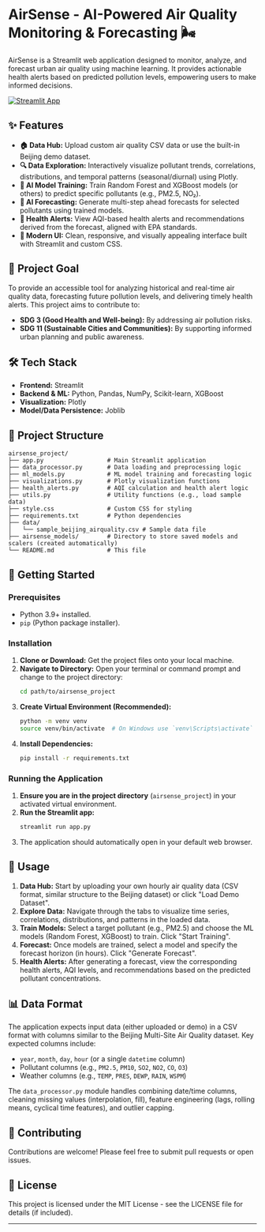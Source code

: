 # AirSense - AI-Powered Air Quality Monitoring & Forecasting 🌬️

AirSense is a Streamlit web application designed to monitor, analyze, and forecast urban air quality using machine learning. It provides actionable health alerts based on predicted pollution levels, empowering users to make informed decisions.


[![Streamlit App](https://static.streamlit.io/badges/streamlit_badge_black_white.svg)](https://your-streamlit-app-url.com) <!-- Replace with actual deployment URL if available -->

## ✨ Features

*   **🏠 Data Hub:** Upload custom air quality CSV data or use the built-in Beijing demo dataset.
*   **🔍 Data Exploration:** Interactively visualize pollutant trends, correlations, distributions, and temporal patterns (seasonal/diurnal) using Plotly.
*   **🤖 AI Model Training:** Train Random Forest and XGBoost models (or others) to predict specific pollutants (e.g., PM2.5, NO₂).
*   **🔮 AI Forecasting:** Generate multi-step ahead forecasts for selected pollutants using trained models.
*   **🚨 Health Alerts:** View AQI-based health alerts and recommendations derived from the forecast, aligned with EPA standards.
*   **🎨 Modern UI:** Clean, responsive, and visually appealing interface built with Streamlit and custom CSS.

## 🎯 Project Goal

To provide an accessible tool for analyzing historical and real-time air quality data, forecasting future pollution levels, and delivering timely health alerts. This project aims to contribute to:

*   **SDG 3 (Good Health and Well-being):** By addressing air pollution risks.
*   **SDG 11 (Sustainable Cities and Communities):** By supporting informed urban planning and public awareness.

## 🛠️ Tech Stack

*   **Frontend:** Streamlit
*   **Backend & ML:** Python, Pandas, NumPy, Scikit-learn, XGBoost
*   **Visualization:** Plotly
*   **Model/Data Persistence:** Joblib

## 📁 Project Structure

```
airsense_project/
├── app.py                  # Main Streamlit application
├── data_processor.py       # Data loading and preprocessing logic
├── ml_models.py            # ML model training and forecasting logic
├── visualizations.py       # Plotly visualization functions
├── health_alerts.py        # AQI calculation and health alert logic
├── utils.py                # Utility functions (e.g., load sample data)
├── style.css               # Custom CSS for styling
├── requirements.txt        # Python dependencies
├── data/
│   └── sample_beijing_airquality.csv # Sample data file
├── airsense_models/        # Directory to store saved models and scalers (created automatically)
└── README.md               # This file
```

## 🚀 Getting Started

### Prerequisites

*   Python 3.9+ installed.
*   `pip` (Python package installer).

### Installation

1.  **Clone or Download:** Get the project files onto your local machine.
2.  **Navigate to Directory:** Open your terminal or command prompt and change to the project directory:
    ```bash
    cd path/to/airsense_project
    ```
3.  **Create Virtual Environment (Recommended):**
    ```bash
    python -m venv venv
    source venv/bin/activate  # On Windows use `venv\Scripts\activate`
    ```
4.  **Install Dependencies:**
    ```bash
    pip install -r requirements.txt
    ```

### Running the Application

1.  **Ensure you are in the project directory** (`airsense_project`) in your activated virtual environment.
2.  **Run the Streamlit app:**
    ```bash
    streamlit run app.py
    ```
3.  The application should automatically open in your default web browser.

## 📖 Usage

1.  **Data Hub:** Start by uploading your own hourly air quality data (CSV format, similar structure to the Beijing dataset) or click "Load Demo Dataset".
2.  **Explore Data:** Navigate through the tabs to visualize time series, correlations, distributions, and patterns in the loaded data.
3.  **Train Models:** Select a target pollutant (e.g., PM2.5) and choose the ML models (Random Forest, XGBoost) to train. Click "Start Training".
4.  **Forecast:** Once models are trained, select a model and specify the forecast horizon (in hours). Click "Generate Forecast".
5.  **Health Alerts:** After generating a forecast, view the corresponding health alerts, AQI levels, and recommendations based on the predicted pollutant concentrations.

## 📊 Data Format

The application expects input data (either uploaded or demo) in a CSV format with columns similar to the Beijing Multi-Site Air Quality dataset. Key expected columns include:

*   `year`, `month`, `day`, `hour` (or a single `datetime` column)
*   Pollutant columns (e.g., `PM2.5`, `PM10`, `SO2`, `NO2`, `CO`, `O3`)
*   Weather columns (e.g., `TEMP`, `PRES`, `DEWP`, `RAIN`, `WSPM`)

The `data_processor.py` module handles combining date/time columns, cleaning missing values (interpolation, fill), feature engineering (lags, rolling means, cyclical time features), and outlier capping.

## 🤝 Contributing

Contributions are welcome! Please feel free to submit pull requests or open issues.

## 📄 License

This project is licensed under the MIT License - see the LICENSE file for details (if included).

---
